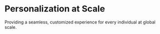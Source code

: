 # Personalization at Scale

Providing a seamless, customized experience for every individual at global scale.
